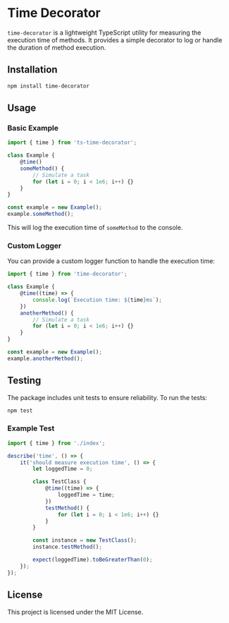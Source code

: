 # Time Decorator

`time-decorator` is a lightweight TypeScript utility for measuring the execution time of methods. It provides a simple decorator to log or handle the duration of method execution.

## Installation

```bash
npm install time-decorator
```

## Usage

### Basic Example

```typescript
import { time } from 'ts-time-decorator';

class Example {
    @time()
    someMethod() {
        // Simulate a task
        for (let i = 0; i < 1e6; i++) {}
    }
}

const example = new Example();
example.someMethod();
```

This will log the execution time of `someMethod` to the console.

### Custom Logger

You can provide a custom logger function to handle the execution time:

```typescript
import { time } from 'time-decorator';

class Example {
    @time((time) => {
        console.log(`Execution time: ${time}ms`);
    })
    anotherMethod() {
        // Simulate a task
        for (let i = 0; i < 1e6; i++) {}
    }
}

const example = new Example();
example.anotherMethod();
```

## Testing

The package includes unit tests to ensure reliability. To run the tests:

```bash
npm test
```

### Example Test

```typescript
import { time } from './index';

describe('time', () => {
    it('should measure execution time', () => {
        let loggedTime = 0;

        class TestClass {
            @time((time) => {
                loggedTime = time;
            })
            testMethod() {
                for (let i = 0; i < 1e6; i++) {}
            }
        }

        const instance = new TestClass();
        instance.testMethod();

        expect(loggedTime).toBeGreaterThan(0);
    });
});
```

## License

This project is licensed under the MIT License.